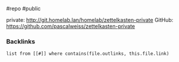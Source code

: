 #repo #public

private: http://git.homelab.lan/homelab/zettelkasten-private
GitHub: https://github.com/pascalweiss/zettelkasten-private

### Backlinks
```dataview 
list from [[#]] where contains(file.outlinks, this.file.link)
```

